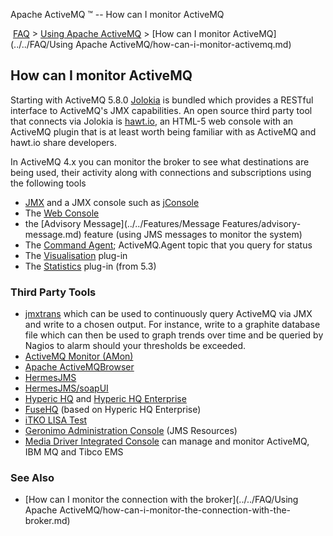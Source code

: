 Apache ActiveMQ ™ -- How can I monitor ActiveMQ 

 [FAQ](/FAQ/index.md) > [Using Apache ActiveMQ](../../FAQ/using-apache-activemq.md) > [How can I monitor ActiveMQ](../../FAQ/Using Apache ActiveMQ/how-can-i-monitor-activemq.md)


How can I monitor ActiveMQ
--------------------------

Starting with ActiveMQ 5.8.0 [Jolokia](http://www.jolokia.org/) is bundled which provides a RESTful interface to ActiveMQ's JMX capabilities. An open source third party tool that connects via Jolokia is [hawt.io](http://hawt.io/), an HTML-5 web console with an ActiveMQ plugin that is at least worth being familiar with as ActiveMQ and hawt.io share developers.

In ActiveMQ 4.x you can monitor the broker to see what destinations are being used, their activity along with connections and subscriptions using the following tools

*   [JMX](../../Features/jmx.md) and a JMX console such as [jConsole](http://java.sun.com/developer/technicalArticles/J2SE/jconsole.html)
*   The [Web Console](../../Tools/web-console.md)
*   the [Advisory Message](../../Features/Message Features/advisory-message.md) feature (using JMS messages to monitor the system)
*   The [Command Agent](../../Features/command-agent.md); ActiveMQ.Agent topic that you query for status
*   The [Visualisation](../../Features/visualisation.md) plug-in
*   The [Statistics](http://activemq.apache.orgFeatures/InterceptorsFeatures/Interceptors/Features/Interceptors/statisticsplugin.md) plug-in (from 5.3)

### Third Party Tools

*   [jmxtrans](https://github.com/jmxtrans/jmxtrans) which can be used to continuously query ActiveMQ via JMX and write to a chosen output. For instance, write to a graphite database file which can then be used to graph trends over time and be queried by Nagios to alarm should your thresholds be exceeded.
*   [ActiveMQ Monitor (AMon)](http://www.ttmsolutions.com/Transactional_Software_Solutions/Active_Monitor_AMon.php)
*   [Apache ActiveMQBrowser](http://sourceforge.net/projects/activemqbrowser/)
*   [HermesJMS](http://www.hermesjms.com/confluence/display/HJMS/Home)
*   [HermesJMS/soapUI](http://www.soapui.org/JMS/working-with-jms-messages.html)
*   [Hyperic HQ](http://www.hyperic.com/products/open-source-systems-monitoring) and [Hyperic HQ Enterprise](http://www.hyperic.com/products/enterprise-systems-monitoring)
*   [FuseHQ](http://fusesource.com/products/fuse-hq/) (based on Hyperic HQ Enterprise)
*   [iTKO LISA Test](http://www.itko.com/products/jms.jsp)
*   [Geronimo Administration Console](https://cwiki.apache.org/GMOxDOC11/geronimo-administration-console.html#GeronimoAdministrationConsole-JMSServer) (JMS Resources)
*   [Media Driver Integrated Console](https://mediadriver.com/software/) can manage and monitor ActiveMQ, IBM MQ and Tibco EMS

### See Also

*   [How can I monitor the connection with the broker](../../FAQ/Using Apache ActiveMQ/how-can-i-monitor-the-connection-with-the-broker.md)

